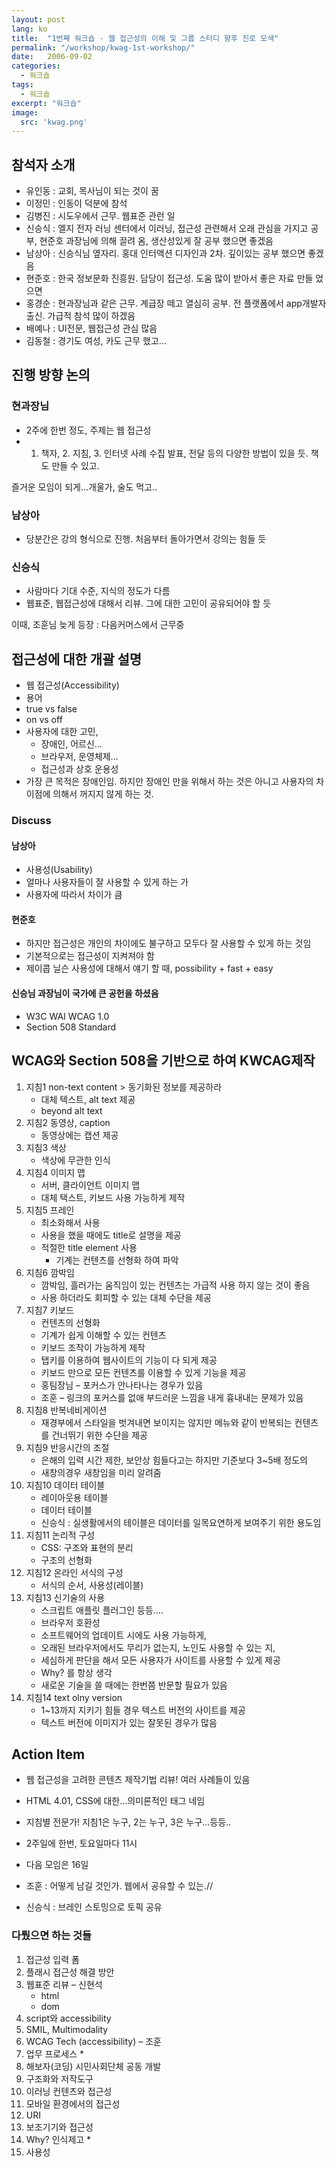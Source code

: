 ```yaml
---
layout: post
lang: ko
title:  "1번째 워크숍 - 웹 접근성의 이해 및 그룹 스터디 향후 진로 모색"
permalink: "/workshop/kwag-1st-workshop/"
date:   2006-09-02
categories:
  - 워크숍
tags:
  - 워크숍
excerpt: "워크숍"
image:
  src: 'kwag.png'
---
```


## 참석자 소개

  * 유인동 : 교회, 목사님이 되는 것이 꿈
  * 이정민 : 인동이 덕분에 참석
  * 김병진 : 시도우에서 근무. 웹표준 관런 일
  * 신승식 : 엘지 전자 러닝 센터에서 이러닝, 접근성 관련해서 오래 관심을 가지고 공부, 현준호 과장님에 의해 끌려 옴, 생산성있게 잘 공부 했으면 좋겠음
  * 남상아 : 신승식님 옆자리. 홍대 인터액션 디자인과 2차. 깊이있는 공부 했으면 좋겠음
  * 현준호 : 한국 정보문화 진흥원. 담당이 접근성. 도움 많이 받아서 좋은 자료 만들 었으면
  * 홍경순 : 현과장님과 같은 근무. 계급장 떼고 열심히 공부. 전 플랫폼에서 app개발자 출신. 가급적 참석 많이 하겠음
  * 배예나 : UI전문, 웹접근성 관심 많음
  * 김동철 : 경기도 여성, 카도 근무 했고&#8230;

## 진행 방향 논의

### 현과장님

  * 2주에 한번 정도, 주제는 웹 접근성
  * 1. 책자, 2. 지침, 3. 인터넷 사례 수집 발표, 전달 등의 다양한 방법이 있을 듯. 책도 만들 수 있고.

즐거운 모임이 되게&#8230;개울가, 술도 먹고..

### 남상아

  * 당분간은 강의 형식으로 진행. 처음부터 돌아가면서 강의는 힘들 듯

### 신승식

  * 사람마다 기대 수준, 지식의 정도가 다름
  * 웹표준, 웹접근성에 대해서 리뷰. 그에 대한 고민이 공유되어야 할 듯

<p class="vspace">
  이때, 조훈님 늦게 등장 : 다음커머스에서 근무중
</p>

## 접근성에 대한 개괄 설명

  * 웹 접근성(Accessibility)
  * 용어
  * true vs false
  * on vs off
  * 사용자에 대한 고민, 
      * 장애인, 어르신&#8230;
      * 브라우저, 운영체제&#8230;
      * 접근성과 상호 운용성
  * 가장 큰 목적은 장애인임. 하지만 장애인 만을 위해서 하는 것은 아니고 사용자의 차이점에 의해서 꺼지지 않게 하는 것.

### Discuss

#### 남상아

  * 사용성(Usability)
  * 얼마나 사용자들이 잘 사용할 수 있게 하는 가
  * 사용자에 따라서 차이가 큼

#### 현준호

  * 하지만 접근성은 개인의 차이에도 불구하고 모두다 잘 사용할 수 있게 하는 것임
  * 기본적으로는 접근성이 지켜져야 함
  * 제이콥 닐슨 사용성에 대해서 얘기 할 때, possibility + fast + easy

#### 신승님 과장님이 국가에 큰 공헌을 하셨음

  * <span class="wikiword">W3C</span> WAI <span class="wikiword">WCAG 1.0</span>
  * Section 508 Standard

## WCAG와 Section 508을 기반으로 하여 KWCAG제작

  1. 지침1 non-text content > 동기화된 정보를 제공하라 
      * 대체 텍스트, alt text 제공
      * beyond alt text
  2. 지침2 동영상, caption 
      * 동영상에는 캡션 제공
  3. 지침3 색상 
      * 색상에 무관한 인식
  4. 지침4 이미지 맵 
      * 서버, 클라이언트 이미지 맵
      * 대체 택스트, 키보드 사용 가능하게 제작
  5. 지침5 프레인 
      * 최소화해서 사용
      * 사용을 했을 때에도 title로 설명을 제공
      * 적절한 title element 사용 
          * 기계는 컨텐츠를 선형화 하여 파악
  6. 지침6 깜박임 
      * 깜박임, 흘러가는 움직임이 있는 컨텐츠는 가급적 사용 하지 않는 것이 좋음
      * 사용 하더라도 회피할 수 있는 대체 수단을 제공
  7. 지침7 키보드 
      * 컨텐츠의 선형화
      * 기계가 쉽게 이해할 수 있는 컨텐츠
      * 키보드 조작이 가능하게 제작
      * 탭키를 이용하여 웹사이트의 기능이 다 되게 제공
      * 키보드 만으로 모든 컨텐츠를 이용할 수 있게 기능을 제공
      * 홍팀장님 &#8211; 포커스가 안나타나는 경우가 있음
      * 조훈 &#8211; 링크의 포커스를 없애 부드러운 느낌을 내게 흉내내는 문제가 있음
  8. 지침8 반복네비게이션 
      * 재경부에서 스타일을 벗겨내면 보이지는 않지만 메뉴와 같이 반복되는 컨텐츠를 건너뛰기 위한 수단을 제공
  9. 지침9 반응시간의 조절 
      * 은해의 입력 시간 제한, 보안상 힘들다고는 하지만 기준보다 3~5배 정도의
      * 새창의경우 새창임을 미리 알려줌
 10. 지침10 데이터 테이블 
      * 레이아웃용 테이블
      * 데이터 테이블
      * 신승식 : 실생활에서의 테이블은 데이터를 일목요연하게 보여주기 위한 용도임
 11. 지침11 논리적 구성 
      * CSS: 구조와 표현의 분리
      * 구조의 선형화
 12. 지침12 온라인 서식의 구성 
      * 서식의 순서, 사용성(레이블)
 13. 지침13 신기술의 사용 
      * 스크립트 애플릿 플러그인 등등&#8230;.
      * 브라우저 호환성
      * 소프트웨어의 업데이트 시에도 사용 가능하게,
      * 오래된 브라우저에서도 무리가 없는지, 노인도 사용할 수 있는 지,
      * 세심하게 판단을 해서 모든 사용자가 사이트를 사용할 수 있게 제공
      * Why? 를 항상 생각
      * 새로운 기술을 쓸 때에는 한번쯤 반문할 필요가 있음
 14. 지침14 text olny version 
      * 1~13까지 지키기 힘들 경우 텍스트 버전의 사이트를 제공
      * 텍스트 버전에 이미지가 있는 잘못된 경우가 많음

## Action Item

  * 웹 접근성을 고려한 콘텐츠 제작기법 리뷰! 여러 사례들이 있음
  * HTML 4.01, CSS에 대한&#8230;의미론적인 태그 네임
  * 지침별 전문가! 지침1은 누구, 2는 누구, 3은 누구&#8230;등등..
  * 2주일에 한번, 토요일마다 11시
  * 다음 모임은 16일 <div class="vspace">
    </div>

  * 조훈 : 어떻게 남길 것인가. 웹에서 공유할 수 있는.//
  * 신승식 : 브레인 스토밍으로 토픽 공유

### 다뤘으면 하는 것들

  1. 접근성 입력 폼
  2. 플래시 접근성 해결 방안
  3. 웹표준 리뷰 &#8211; 신현석 
      * html
      * dom
  4. script와 accessibility
  5. SMIL, Multimodality
  6. WCAG Tech (accessibility) &#8211; 조훈
  7. 업무 프로세스 *
  8. 해보자(코딩) 시민사회단체 공동 개발
  9. 구조화와 저작도구
 10. 이러닝 컨텐츠와 접근성
 11. 모바일 환경에서의 접근성
 12. URI
 13. 보조기기와 접근성
 14. Why? 인식제고 *
 15. 사용성